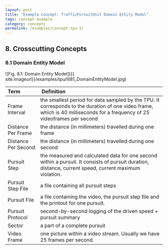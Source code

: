 ```yaml
---
layout: post
title: "Example Concept: TrafficPursuitUnit Domain Entity Model"
tags: concept example 
category: concepts
permalink: /examples/concept-tpu-1/
---
```


<p></p>

## 8. Crosscutting Concepts

### 8.1 Domain Entity Model 

![Fig. 8.1: Domain Entity Model]({{ site.imageurl}}/examples/tpu/III81_DomainEntityModel.jpg)


| Term | Definition |
| :--- | :--- |
|Frame Interval	|the smallest period for data sampled by the TPU. It corresponds to the duration of one video frame, which is 40 milliseconds for a frequency of 25 videoframes per second |
|Distance Per Frame	|the distance (in millimeters) travelled during one frame|
|Distance Per Second	|the distance (in millimeters) travelled during one second |
|Pursuit Step	 |the measured and calculated data for one second within a pursuit. It consists of  pursuit duration, distance, current speed, current maximum violation.| 
|Pursuit Step File	|a file containing all pursuit steps |
|Pursuit File	|a file containing the video, the pursuit step file and the printout for one pursuit.|
|Pursuit Protocol	|second-by-second logging of the driven speed + pursuit summary |
|Sector	|a part of a complete pursuit | 
|Video Frame |one picture within a video stream. Usually we have 25 frames per second. | 

